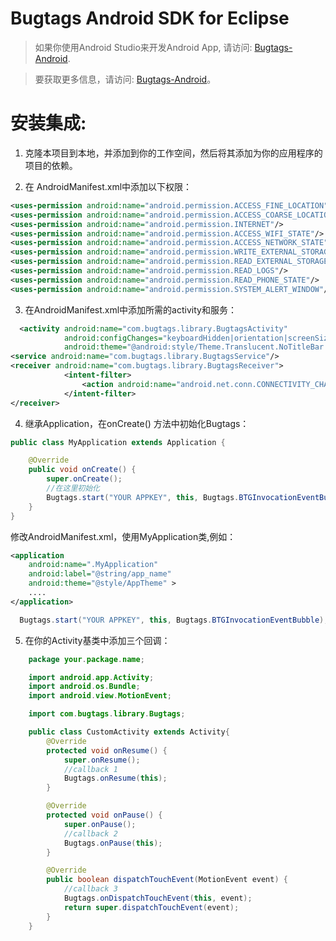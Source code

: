 Bugtags Android SDK for Eclipse
===================
> 如果你使用Android Studio来开发Android App, 请访问: [Bugtags-Android].

> 要获取更多信息，请访问: [Bugtags-Android]。

# 安装集成:

1. 克隆本项目到本地，并添加到你的工作空间，然后将其添加为你的应用程序的项目的依赖。

2. 在 AndroidManifest.xml中添加以下权限：

  ```xml
  <uses-permission android:name="android.permission.ACCESS_FINE_LOCATION"/>
  <uses-permission android:name="android.permission.ACCESS_COARSE_LOCATION"/>
  <uses-permission android:name="android.permission.INTERNET"/>
  <uses-permission android:name="android.permission.ACCESS_WIFI_STATE"/>
  <uses-permission android:name="android.permission.ACCESS_NETWORK_STATE"/>
  <uses-permission android:name="android.permission.WRITE_EXTERNAL_STORAGE" />
  <uses-permission android:name="android.permission.READ_EXTERNAL_STORAGE" />
  <uses-permission android:name="android.permission.READ_LOGS"/>
  <uses-permission android:name="android.permission.READ_PHONE_STATE"/>
  <uses-permission android:name="android.permission.SYSTEM_ALERT_WINDOW"/>
  ```
3. 在AndroidManifest.xml中添加所需的activity和服务：

  ```xml
    <activity android:name="com.bugtags.library.BugtagsActivity"
              android:configChanges="keyboardHidden|orientation|screenSize"
              android:theme="@android:style/Theme.Translucent.NoTitleBar.Fullscreen"/>
  <service android:name="com.bugtags.library.BugtagsService"/>
  <receiver android:name="com.bugtags.library.BugtagsReceiver">
              <intent-filter>
                  <action android:name="android.net.conn.CONNECTIVITY_CHANGE"/>
              </intent-filter>
  </receiver>
  ```
4. 继承Application，在onCreate() 方法中初始化Bugtags：
```java
public class MyApplication extends Application {

    @Override
    public void onCreate() {
        super.onCreate();
        //在这里初始化
        Bugtags.start("YOUR APPKEY", this, Bugtags.BTGInvocationEventBubble);
    }
}
```
修改AndroidManifest.xml，使用MyApplication类,例如：
```xml
<application
    android:name=".MyApplication"
    android:label="@string/app_name"
    android:theme="@style/AppTheme" >
    ....
</application>
```

  ```java
    Bugtags.start("YOUR APPKEY", this, Bugtags.BTGInvocationEventBubble);
  ```
  
5. 在你的Activity基类中添加三个回调：

  ```java
      package your.package.name;

      import android.app.Activity;
      import android.os.Bundle;
      import android.view.MotionEvent;

      import com.bugtags.library.Bugtags;

      public class CustomActivity extends Activity{
          @Override
          protected void onResume() {
              super.onResume();
              //callback 1
              Bugtags.onResume(this);
          }

          @Override
          protected void onPause() {
              super.onPause();
              //callback 2
              Bugtags.onPause(this);
          }

          @Override
          public boolean dispatchTouchEvent(MotionEvent event) {
              //callback 3
              Bugtags.onDispatchTouchEvent(this, event);
              return super.dispatchTouchEvent(event);
          }
      }
  ```

[Bugtags-Android]:https://github.com/bugtags/Bugtags-Android
